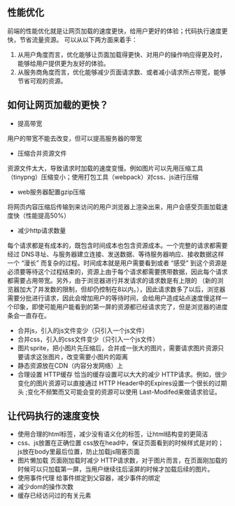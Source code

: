 ## 性能优化
前端的性能优化就是让网页加载的速度更快，给用户更好的体验；代码执行速度更快，节省流量资源。
可以从以下两方面来着手：

1. 从用户角度而言，优化能够让页面加载得更快、对用户的操作响应得更及时，能够给用户提供更为友好的体验。
2. 从服务商角度而言，优化能够减少页面请求数、或者减小请求所占带宽，能够节省可观的资源。
## 如何让网页加载的更快？
- 提高带宽

用户的带宽不能去改变，但可以提高服务器的带宽
- 压缩合并资源文件

资源文件太大，导致请求时加载的速度变慢。例如图片可以先用压缩工具（tinypng）压缩变小；使用打包工具（webpack）对css、js进行压缩
- web服务器配置gzip压缩

将网页内容压缩后传输到来访问的用户浏览器上渲染出来，用户会感受页面加载速度快（性能提高50%）
- 减少http请求数量

每个请求都是有成本的，既包含时间成本也包含资源成本。一个完整的请求都需要经过 DNS寻址、与服务器建立连接、发送数据、等待服务器响应、接收数据这样一个 “漫长” 而复杂的过程。时间成本就是用户需要看到或者 “感受” 到这个资源是必须要等待这个过程结束的，资源上由于每个请求都需要携带数据，因此每个请求都需要占用带宽。另外，由于浏览器进行并发请求的请求数是有上限的 （新的浏览器加大了并发数的限制，但却仍控制在8以内。），因此请求数多了以后，浏览器需要分批进行请求，因此会增加用户的等待时间，会给用户造成站点速度慢这样一个印象，即使可能用户能看到的第一屏的资源都已经请求完了，但是浏览器的进度条会一直存在。
 - 合并js，引入的js文件变少（只引入一个js文件）
 - 合并css，引入的css文件变少（只引入一个js文件）
 - 图片sprite，把小图片先压缩后，合并成一张大的图片，需要请求图片资源只要请求这张图片，改变需要小图片的距离
 - 静态资源放在CDN（内容分发网络）上
 - 合理设置 HTTP缓存
恰当的缓存设置可以大大的减少 HTTP请求。例如，很少变化的图片资源可以直接通过 HTTP Header中的Expires设置一个很长的过期头 ;变化不频繁而又可能会变的资源可以使用 Last-Modifed来做请求验证。
## 让代码执行的速度变快
- 使用合理的html标签，减少没有语义化的标签，让html结构变的更简洁
- css、js放置在正确位置
css放在head中，保证页面看到的时候样式是对的；js放在body里最后位置，防止加载js阻塞页面
- 图片懒加载
页面刚加载时减少 HTTP请求数，对于图片而言，在页面刚加载的时候可以只加载第一屏，当用户继续往后滚屏的时候才加载后续的图片。
- 使用事件代理
给事件绑定到父容器，减少事件的绑定
- 减少dom的操作次数
- 缓存已经访问过的有关元素
